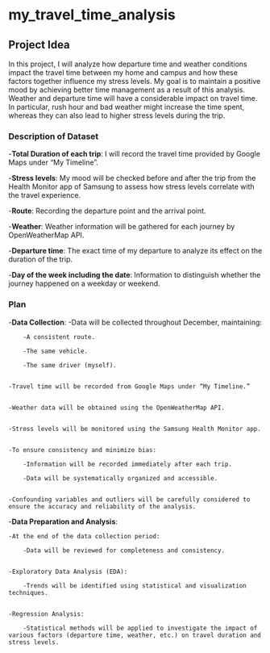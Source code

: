 # my_travel_time_analysis
## Project Idea
In this project, I will analyze how departure time and weather conditions impact the travel time between my home and campus and how these factors together influence my stress levels. My goal is to maintain a positive mood by achieving better time management as a result of this analysis. Weather and departure time will have a considerable impact on travel time. In particular, rush hour and bad weather might increase the time spent, whereas they can also lead to higher stress levels during the trip.


### Description of Dataset
-**Total Duration of each trip**: I will record the travel time provided by Google Maps under “My Timeline”.

-**Stress levels**: My mood will be checked before and after the trip from the Health Monitor app of Samsung to assess how stress levels correlate with the travel experience.

-**Route**: Recording the departure point and the arrival point.

-**Weather**: Weather information will be gathered for each journey by OpenWeatherMap API.

-**Departure time**: The exact time of my departure to analyze its effect on the duration of the trip.

-**Day of the week including the date**: Information to distinguish whether the journey happened on a weekday or weekend.


### Plan
-**Data Collection**:
	-Data will be collected throughout December, maintaining:
 
		-A consistent route.
  
		-The same vehicle.
  
  		-The same driver (myself).

    
	-Travel time will be recorded from Google Maps under “My Timeline.”
 
 
	-Weather data will be obtained using the OpenWeatherMap API.
 
 
	-Stress levels will be monitored using the Samsung Health Monitor app.
 
 
	-To ensure consistency and minimize bias:
 
		-Information will be recorded immediately after each trip.
  
		-Data will be systematically organized and accessible.
  
  
	-Confounding variables and outliers will be carefully considered to ensure the accuracy and reliability of the analysis.

 
-**Data Preparation and Analysis**:

	-At the end of the data collection period:
 
		-Data will be reviewed for completeness and consistency.

  
	-Exploratory Data Analysis (EDA):
 
		-Trends will be identified using statistical and visualization techniques.

  
	-Regression Analysis:
 
		-Statistical methods will be applied to investigate the impact of various factors (departure time, weather, etc.) on travel duration and stress levels.




 
